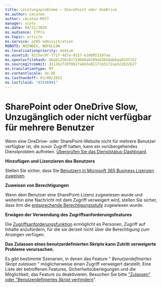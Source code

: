 ```yaml
---
title: Leistungsprobleme – SharePoint oder OneDrive
ms.author: cmcatee
author: cmcatee-MSFT
manager: scotv
ms.date: 04/21/2020
ms.audience: ITPro
ms.topic: article
ms.service: o365-administration
ROBOTS: NOINDEX, NOFOLLOW
ms.localizationpriority: medium
ms.assetid: 9225ec0f-771f-4d7a-8157-e188953107aa
ms.openlocfilehash: 8bab1250c817196b8a91694d3b50ab6aa82df152
ms.sourcegitcommit: d11262728f0617a843a0117cb5172aa322022b27
ms.translationtype: MT
ms.contentlocale: de-DE
ms.lasthandoff: 03/08/2022
ms.locfileid: "63156991"
---
```

# <a name="sharepoint-or-onedrive-slow-inaccessible-or-unavailable-for-multiple-users"></a>SharePoint oder OneDrive Slow, Unzugänglich oder nicht verfügbar für mehrere Benutzer

Wenn eine OneDrive- oder SharePoint-Website nicht für mehrere Benutzer verfügbar ist, die zuvor Zugriff hatten, kann ein vorübergehendes Dienstproblem auftreten. [Überprüfen Sie das Dienststatus-Dashboard](https://portal.office.com/adminportal/home#/servicehealth).

**Hinzufügen und Lizenzieren des Benutzers**

Stellen Sie sicher, dass Sie [Benutzern in Microsoft 365 Business Lizenzen zuweisen](https://docs.microsoft.com/microsoft-365/admin/add-users/add-users).


**Zuweisen von Berechtigungen**

Wenn dem Benutzer eine SharePoint-Lizenz zugewiesen wurde und weiterhin eine Nachricht mit dem Zugriff verweigert wird, stellen Sie sicher, dass ihm die [entsprechende Berechtigungsstufe](https://docs.microsoft.com/sharepoint/understanding-permission-levels) zugewiesen wurde.

**Erwägen der Verwendung des Zugriffsanforderungsfeatures**

Die [Zugriffsanforderungsfunktion](https://support.office.com/article/Set-up-and-manage-access-requests-94B26E0B-2822-49D4-929A-8455698654B3) ermöglicht es Personen, Zugriff auf Inhalte anzufordern, für die sie derzeit nicht über die Berechtigung zum Anzeigen verfügen.

**Das Zulassen eines benutzerdefinierten Skripts kann Zutritt verweigerte Probleme verursachen.**

Es gibt bestimmte Szenarien, in denen das Feature " *Benutzerdefiniertes Skript zulassen* " möglicherweise einen Zugriff verweigert darstellt. Eine Liste der betroffenen Features, Sicherheitsüberlegungen und die Möglichkeit, das Feature zu deaktivieren. Besuchen Sie bitte ["Zulassen" oder "Benutzerdefiniertes Skript verhindern](https://docs.microsoft.com/sharepoint/allow-or-prevent-custom-script)".

